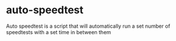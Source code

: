 # auto-speedtest
Auto speedtest is a script that will automatically run a set number of speedtests with a set time in between them
